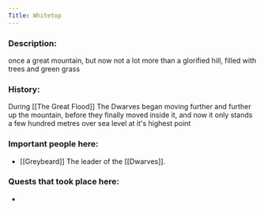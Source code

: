 ```yaml
---
Title: Whitetop
---
```

### Description:
once a great mountain, but now not a lot more than a glorified hill, filled with trees and green grass

### History:
During [[The Great Flood]] The Dwarves began moving further and further up the mountain, before they finally moved inside it, and now it only stands a few hundred metres over sea level at it's highest point

### Important people here:
* [[Greybeard]] The leader of the [[Dwarves]].


### Quests that took place here:
* 